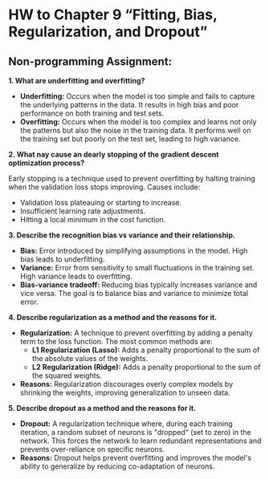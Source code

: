 # HW to Chapter 9 “Fitting, Bias, Regularization, and Dropout”
## Non-programming Assignment:
**1. What are underfitting and overfitting?**
- **Underfitting:** Occurs when the model is too simple and fails to capture the underlying patterns in the data. It results in high bias and poor performance on both training and test sets.
- **Overfitting:** Occurs when the model is too complex and learns not only the patterns but also the noise in the training data. It performs well on the training set but poorly on the test set, leading to high variance.

**2. What nay cause an dearly stopping of the gradient descent optimization process?**
  
  Early stopping is a technique used to prevent overfitting by halting training when the validation loss stops improving. Causes include:
  - Validation loss plateauing or starting to increase.
  - Insufficient learning rate adjustments.
  - Hitting a local minimum in the cost function.

**3. Describe the recognition bias vs variance and their relationship.**
- **Bias:** Error introduced by simplifying assumptions in the model. High bias leads to underfitting.
- **Variance:** Error from sensitivity to small fluctuations in the training set. High variance leads to overfitting.
- **Bias-variance tradeoff:** Reducing bias typically increases variance and vice versa. The goal is to balance bias and variance to minimize total error.

**4. Describe regularization as a method and the reasons for it.**
- **Regularization:** A technique to prevent overfitting by adding a penalty term to the loss function. The most common methods are:
  - **L1 Regularization (Lasso):** Adds a penalty proportional to the sum of the absolute values of the weights.
  - **L2 Regularization (Ridge):** Adds a penalty proportional to the sum of the squared weights.
- **Reasons:** Regularization discourages overly complex models by shrinking the weights, improving generalization to unseen data.

**5. Describe dropout as a method and the reasons for it.**
- **Dropout:** A regularization technique where, during each training iteration, a random subset of neurons is "dropped" (set to zero) in the network. This forces the network to learn redundant representations and prevents over-reliance on specific neurons.
- **Reasons:** Dropout helps prevent overfitting and improves the model's ability to generalize by reducing co-adaptation of neurons.
  